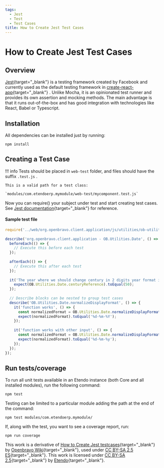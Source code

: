 ```yaml
---
tags:
  - Jest
  - Test
  - Test Cases
title: How to Create Jest Test Cases
---
```


# How to Create Jest Test Cases
  
##  Overview

[Jest](https://jestjs.io/){target="_blank"} is a testing framework created by Facebook and currently used as the default testing framework in  [create-react-app](https://github.com/facebook/create-react-app){target="_blank"}  . Unlike Mocha, it is an opinionated test runner and provides its own assertion and mocking methods. The main advantage is that it runs out-of-the-box and has good integration with technologies like React, Babel or Typescript.

##  Installation

All dependencies can be installed just by
running:
    
    npm install

##  Creating a Test Case

!!! info
    Tests should be placed in `web-test` folder, and files should have the
    suffix `.test.js` .

    This is a valid path for a test class:

    `modules/com.etendoerp.mymodule/web-test/mycomponent.test.js`  

Now you can require() your subject under test and start creating test cases. See  [Jest documentation](https://jestjs.io/docs/getting-started){target="_blank"}  for reference.

####  Sample test file

```javascript title="org.openbravo.client.application/web-test/ob-utilities-date.test.js"
require('../web/org.openbravo.client.application/js/utilities/ob-utilities-date');
 
describe('org.openbravo.client.application - OB.Utilities.Date', () => {
  beforeEach(() => {
    // Execute this before each test
  });
 
  afterEach(() => {
    // Execute this after each test
  });
 
  it('The year where we should change century in 2 digits year format is 50', () => {
    expect(OB.Utilities.Date.centuryReference).toEqual(50);
  });
 
  // Describe blocks can be nested to group test cases
  describe('OB.Utilities.Date.normalizeDisplayFormat', () => {
    it('function works', () => {
      const normalizedFormat = OB.Utilities.Date.normalizeDisplayFormat('DD-MM-YYYY');
      expect(normalizedFormat).toEqual('%d-%m-%Y');
    });
 
    it('function works with other input', () => {
      const normalizedFormat = OB.Utilities.Date.normalizeDisplayFormat('DD-MM-YY');
      expect(normalizedFormat).toEqual('%d-%m-%y');
    });
  });
});
```

##  Run tests/coverage

To run all unit tests available in an Etendo instance (both Core and all installed modules), run the following command:

    npm test

Testing can be limited to a particular module adding the path at the end of the command:    
    
    npm test modules/com.etendoerp.mymodule/

If, along with the test, you want to see a coverage report, run:
    
    npm run coverage

This work is a derivative of [How to Create Jest testcases](https://wiki.openbravo.com/wiki/How_to_create_Jest_testcases){target="\_blank"} by [Openbravo Wiki](http://wiki.openbravo.com/wiki/Welcome_to_Openbravo){target="\_blank"}, used under [CC BY-SA 2.5 ES](https://creativecommons.org/licenses/by-sa/2.5/es/){target="\_blank"}. This work is licensed under [CC BY-SA 2.5](https://creativecommons.org/licenses/by-sa/2.5/){target="\_blank"} by [Etendo](https://etendo.software){target="\_blank"}.
  
